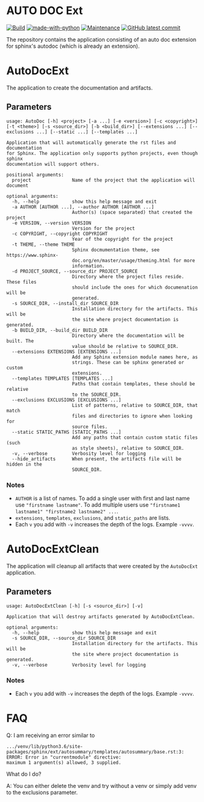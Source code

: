 # AUTO DOC Ext

[![Build](https://github.com/barbacbd/auto_doc/actions/workflows/python-app.yml/badge.svg)](https://github.com/barbacbd/auto_doc/actions/workflows/python-app.yml)
[![made-with-python](https://img.shields.io/badge/Made%20with-Python-1f425f.svg)](https://www.python.org/) 
[![Maintenance](https://img.shields.io/badge/Maintained%3F-yes-green.svg)](https://github.com/barbacbd/autodoc/pulse/commit-activity)
[![GitHub latest commit](https://badgen.net/github/last-commit/barbacbd/autodoc)](https://github.com/barbacbd/autodoc/commit/)


The repository contains the application consisting of an auto doc extension for sphinx's autodoc (which is already an extension).


# AutoDocExt

The application to create the documentation and artifacts.

## Parameters

```
usage: AutoDoc [-h] <project> [-a ...] [-e <version>] [-c <copyright>] [-t <theme>] [-s <source_dir>] [-b <build_dir>] [--extensions ...] [--exclusions ...] [--static ...] [--templates ...]

Application that will automatically generate the rst files and documentation
for Sphinx. The application only supports python projects, even though sphinx
documentation will support others.

positional arguments:
  project               Name of the project that the application will document

optional arguments:
  -h, --help            show this help message and exit
  -a AUTHOR [AUTHOR ...], --author AUTHOR [AUTHOR ...]
                        Author(s) (space separated) that created the project
  -e VERSION, --version VERSION
                        Version for the project
  -c COPYRIGHT, --copyright COPYRIGHT
                        Year of the copyright for the project
  -t THEME, --theme THEME
                        Sphinx docmumentation theme, see https://www.sphinx-
                        doc.org/en/master/usage/theming.html for more
                        information.
  -d PROJECT_SOURCE, --source_dir PROJECT_SOURCE
                        Directory where the project files reside. These files
                        should include the ones for which documenation will be
                        generated.
  -s SOURCE_DIR, --install_dir SOURCE_DIR
                        Installation directory for the artifacts. This will be
                        the site where project documentation is generated.
  -b BUILD_DIR, --build_dir BUILD_DIR
                        Directory where the documentation will be built. The
                        value should be relative to SOURCE_DIR.
  --extensions EXTENSIONS [EXTENSIONS ...]
                        Add any Sphinx extension module names here, as
                        strings. These can be sphinx generated or custom
                        extensions.
  --templates TEMPLATES [TEMPLATES ...]
                        Paths that contain templates, these should be relative
                        to the SOURCE_DIR.
  --exclusions EXCLUSIONS [EXCLUSIONS ...]
                        List of patterns, relative to SOURCE_DIR, that match
                        files and directories to ignore when looking for
                        source files.
  --static STATIC_PATHS [STATIC_PATHS ...]
                        Add any paths that contain custom static files (such
                        as style sheets), relative to SOURCE_DIR.
  -v, --verbose         Verbosity level for logging
  --hide_artifacts      When present, the artifacts file will be hidden in the
                        SOURCE_DIR.
```

### Notes

- `AUTHOR` is a list of names. To add a single user with first and last name use `"firstname lastname"`. To add multiple users use `"firstname1 lastname1" "firstname2 lastname2" ...`.
- `extensions`, `templates`, `exclusions`, and `static_paths` are lists.
- Each `v` you add with `-v` increases the depth of the logs. Example `-vvvv`.


# AutoDocExtClean

The application will cleanup all artifacts that were created by the `AutoDocExt` application.

## Parameters

```
usage: AutoDocExtClean [-h] [-s <source_dir>] [-v]

Application that will destroy artifacts generated by AutoDocExtClean.

optional arguments:
  -h, --help            show this help message and exit
  -s SOURCE_DIR, --source_dir SOURCE_DIR
                        Installation directory for the artifacts. This will be
                        the site where project documentation is generated.
  -v, --verbose         Verbosity level for logging
```
### Notes

- Each `v` you add with `-v` increases the depth of the logs. Example `-vvvv`.

# FAQ

Q: I am receiving an error similar to

```
.../venv/lib/python3.6/site-packages/sphinx/ext/autosummary/templates/autosummary/base.rst:3: ERROR: Error in "currentmodule" directive:
maximum 1 argument(s) allowed, 3 supplied.
```

What do I do?

A: You can either delete the venv and try without a venv or simply add venv to the exclusions parameter.
